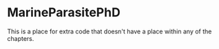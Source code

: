 # MarineParasitePhD

This is a place for extra code that doesn't have a place within any of the chapters.
